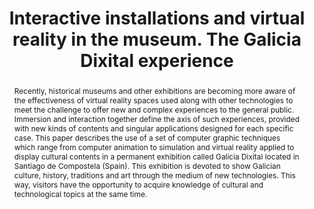 ---
layout: publication
code: 2008-ISICTCH-virtual_reality_museum
title: "Interactive installations and virtual reality in the museum. The Galicia Dixital experience"
authors: Luis Hernández, Javier Taibo, Antonio Seoane, Rocío Mihura-Lopez, and Alberto Jaspe-Villanueva
year: 2008
type: Conference Paper
conference: International Symposium on Information and Communication Technologies in Cultural Heritage 2008
abstract: "Recently, historical museums and other exhibitions are becoming more aware of the effectiveness of virtual reality spaces used along with other technologies to meet the challenge to offer new and complex experiences to the general public. Immersion and interaction together define the axis of such experiences, provided with new kinds of contents and singular applications designed for each specific case. This paper describes the use of a set of computer graphic techniques which range from computer animation to simulation and virtual reality applied to display cultural contents in a permanent exhibition called Galicia Dixital located in Santiago de Compostela (Spain). This exhibition is devoted to show Galician culture, history, traditions and art through the medium of new technologies. This way, visitors have the opportunity to acquire knowledge of cultural and technological topics at the same time."
projects: 
 - Virtual Reality
doi: 10.4995/var.2010.4765
links:
 - { name: Proceedings, url: "https://books.google.it/books?id=e_UWDeEca0IC&lpg=PA113&hl=es&pg=PA107" }
bibtex: "@InProceedings{Hernandez:2008:IIV,\n
  title={Interactive installations and virtual reality in the museum. The Galicia Dixital experience},\n
  author={Luis Hern{\\'a}ndez and Javier Taibo and Antonio Seoane and Roc{\\'i}o {Mihura L{\\'o}pez} and Alberto Jaspe-Villanueva},\n
  booktitle={Proc. International Symposium on Information and Communication Technologies in Cultural Heritage},\n
  pages={107--118},\n
  year={2008},\n
  organization={Earthlab},\n
  url={https://books.google.it/books?id=e_UWDeEca0IC&lpg=PA113&hl=es&pg=PA107},\n
}" 

---